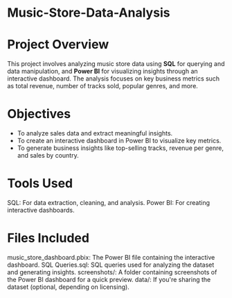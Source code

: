 # Music-Store-Data-Analysis
# Project Overview
This project involves analyzing music store data using **SQL** for querying and data manipulation, and **Power BI** for visualizing insights through an interactive dashboard. The analysis focuses on key business metrics such as total revenue, number of tracks sold, popular genres, and more.
# Objectives
* To analyze sales data and extract meaningful insights.
* To create an interactive dashboard in Power BI to visualize key metrics.
* To generate business insights like top-selling tracks, revenue per genre, and sales by country.
# Tools Used
SQL: For data extraction, cleaning, and analysis.
Power BI: For creating interactive dashboards.
# Files Included
music_store_dashboard.pbix: The Power BI file containing the interactive dashboard.
SQL Queries.sql: SQL queries used for analyzing the dataset and generating insights.
screenshots/: A folder containing screenshots of the Power BI dashboard for a quick preview.
data/: If you're sharing the dataset (optional, depending on licensing).
